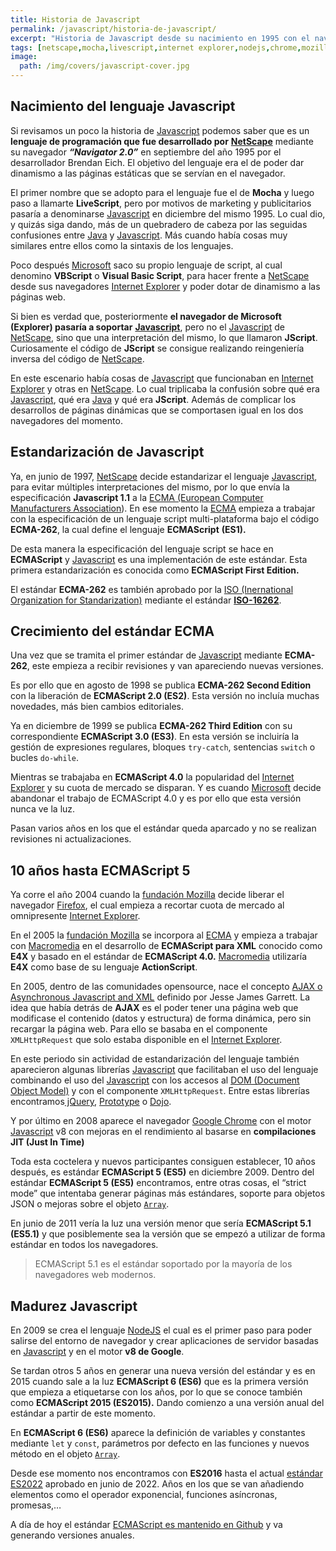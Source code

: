 ```yaml
---
title: Historia de Javascript
permalink: /javascript/historia-de-javascript/
excerpt: "Historia de Javascript desde su nacimiento en 1995 con el navegador Netscape, pasando por la evolución del estándar ECMA-262 hasta nuestros días."
tags: [netscape,mocha,livescript,internet explorer,nodejs,chrome,mozilla,ecma,ecmascript,ecma-262]
image:
  path: /img/covers/javascript-cover.jpg
---
```


## Nacimiento del lenguaje Javascript


Si revisamos un poco la historia de [Javascript](https://www.manualweb.net/javascript) podemos saber que es un **lenguaje de programación que fue desarrollado por** [**NetScape**](http://) mediante su navegador _**“Navigator 2.0”**_ en septiembre del año 1995 por el desarrollador Brendan Eich. El objetivo del lenguaje era el de poder dar dinamismo a las páginas estáticas que se servían en el navegador.


El primer nombre que se adopto para el lenguaje fue el de **Mocha** y luego paso a llamarte **LiveScript**, pero por motivos de marketing y publicitarios pasaría a denominarse [Javascript](https://www.manualweb.net/javascript) en diciembre del mismo 1995. Lo cual dio, y quizás siga dando, más de un quebradero de cabeza por las seguidas confusiones entre [Java](https://www.manualweb.net/java/) y [Javascript](https://www.manualweb.net/javascript). Más cuando había cosas muy similares entre ellos como la sintaxis de los lenguajes.


Poco después [Microsoft](https://www.microsoft.com) saco su propio lenguaje de script, al cual denomino **VBScript** o **Visual Basic Script**, para hacer frente a [NetScape](https://es.wikipedia.org/wiki/Netscape_Navigator) desde sus navegadores [Internet Explorer](https://www.microsoft.com/es-es/download/internet-explorer.aspx) y poder dotar de dinamismo a las páginas web.


Si bien es verdad que, posteriormente **el navegador de Microsoft (Explorer) pasaría a soportar** [**Javascript**](https://www.manualweb.net/javascript), pero no el [Javascript](https://www.manualweb.net/javascript) de [NetScape](https://es.wikipedia.org/wiki/Netscape_Navigator), sino que una interpretación del mismo, lo que llamaron **JScript**. Curiosamente el código de **JScript** se consigue realizando reingeniería inversa del código de [NetScape](https://es.wikipedia.org/wiki/Netscape_Navigator).


En este escenario había cosas de [Javascript](https://www.manualweb.net/javascript) que funcionaban en [Internet Explorer](https://www.microsoft.com/es-es/download/internet-explorer.aspx) y otras en [NetScape](https://es.wikipedia.org/wiki/Netscape_Navigator). Lo cual triplicaba la confusión sobre qué era [Javascript](https://www.manualweb.net/javascript), qué era [Java](https://www.manualweb.net/java/) y qué era **JScript**. Además de complicar los desarrollos de páginas dinámicas que se comportasen igual en los dos navegadores del momento.


## Estandarización de Javascript


Ya, en junio de 1997, [NetScape](https://es.wikipedia.org/wiki/Netscape_Navigator) decide estandarizar el lenguaje [Javascript](https://www.manualweb.net/javascript), para evitar múltiples interpretaciones del mismo, por lo que envía la especificación **Javascript 1.1** a la [ECMA (European Computer Manufacturers Association](https://www.ecma-international.org/)). En ese momento la [ECMA](https://www.ecma-international.org/) empieza a trabajar con la especificación de un lenguaje script multi-plataforma bajo el código **ECMA-262**, la cual define el lenguaje **ECMAScript** **(ES1).**


De esta manera la especificación del lenguaje script se hace en **ECMAScript** y [Javascript](https://www.manualweb.net/javascript) es una implementación de este estándar. Esta primera estandarización es conocida como **ECMAScript First Edition.**


El estándar **ECMA-262** es también aprobado por la [ISO (Inernational Organization for Standarization)](https://www.iso.org) mediante el estándar [**ISO-16262**](https://www.iso.org/standard/55755.html).


## Crecimiento del estándar ECMA


Una vez que se tramita el primer estándar de [Javascript](https://www.manualweb.net/javascript) mediante **ECMA-262**, este empieza a recibir revisiones y van apareciendo nuevas versiones.


Es por ello que en agosto de 1998 se publica **ECMA-262 Second Edition** con la liberación de **ECMAScript 2.0 (ES2)**. Esta versión no incluía muchas novedades, más bien cambios editoriales.


Ya en diciembre de 1999 se publica **ECMA-262 Third Edition** con su correspondiente **ECMAScript 3.0 (ES3)**. En esta versión se incluiría la gestión de expresiones regulares, bloques `try-catch`, sentencias `switch` o bucles `do-while`.


Mientras se trabajaba en **ECMAScript 4.0** la popularidad del [Internet Explorer](https://www.microsoft.com/es-es/download/internet-explorer.aspx) y su cuota de mercado se disparan. Y es cuando [Microsoft](https://www.microsoft.com) decide abandonar el trabajo de ECMAScript 4.0 y es por ello que esta versión nunca ve la luz.


Pasan varios años en los que el estándar queda aparcado y no se realizan revisiones ni actualizaciones.


## 10 años hasta ECMAScript 5


Ya corre el año 2004 cuando la [fundación Mozilla](https://www.mozilla.org/) decide liberar el navegador [Firefox](https://www.ayudaenlaweb.com/navegadores/que-es-firefox/), el cual empieza a recortar cuota de mercado al omnipresente [Internet Explorer](https://www.ayudaenlaweb.com/navegadores/que-es-internet-explorer/). 


En el 2005 la [fundación Mozilla](https://www.mozilla.org/) se incorpora al [ECMA](https://www.ecma-international.org/) y empieza a trabajar con [Macromedia](https://es.wikipedia.org/wiki/Macromedia) en el desarrollo de **ECMAScript para XML** conocido como **E4X** y basado en el estándar de **ECMAScript 4.0.** [Macromedia](https://es.wikipedia.org/wiki/Macromedia)  utilizaría **E4X** como base de su lenguaje **ActionScript**.


En 2005, dentro de las comunidades opensource, nace el concepto [AJAX o Asynchronous Javascript and XML](https://lineadecodigo.com/categoria/ajax/) definido por Jesse James Garrett. La idea que había detrás de **AJAX** es el poder tener una página web que modificase el contenido (datos y estructura) de forma dinámica, pero sin recargar la página web. Para ello se basaba en el componente `XMLHttpRequest` que solo estaba disponible en el [Internet Explorer](https://www.ayudaenlaweb.com/navegadores/que-es-internet-explorer/).


En este periodo sin actividad de estandarización del lenguaje también aparecieron algunas librerías [Javascript](https://www.manualweb.net/javascript) que facilitaban el uso del lenguaje combinando el uso del [Javascript](https://www.manualweb.net/javascript) con los accesos al [DOM (Document Object Model)](https://www.manualweb.net/dom/) y con el componente `XMLHttpRequest`. Entre estas librerías encontramos[ jQuery](https://lineadecodigo.com/categoria/jquery/), [Prototype](https://lineadecodigo.com/categoria/prototype/) o [Dojo](https://lineadecodigo.com/categoria/dojo/).


Y por último en 2008 aparece el navegador [Google Chrome](https://www.ayudaenlaweb.com/navegadores/que-es-google-chrome/) con el motor [Javascript](https://www.manualweb.net/javascript) v8 con mejoras en el rendimiento al basarse en **compilaciones JIT (Just In Time)**


Toda esta coctelera y nuevos participantes consiguen establecer, 10 años después, es estándar **ECMAScript 5 (ES5)** en diciembre 2009. Dentro del estándar **ECMAScript 5 (ES5)** encontramos, entre otras cosas, el “strict mode” que intentaba generar páginas más estándares, soporte para objetos JSON o mejoras sobre el objeto [`Array`](https://w3api.com/Javascript/Array/).


En junio de 2011 vería la luz una versión menor que sería **ECMAScript 5.1 (ES5.1)** y que posiblemente sea la versión que se empezó a utilizar de forma estándar en todos los navegadores.


> ECMAScript 5.1 es el estándar soportado por la mayoría de los navegadores web modernos.


## Madurez Javascript


En 2009 se crea el lenguaje [NodeJS](https://lineadecodigo.com/categoria/nodejs/) el cual es el primer paso para poder salirse del entorno de navegador y crear aplicaciones de servidor basadas en [Javascript](https://www.manualweb.net/javascript) y en el motor **v8 de Google**.


Se tardan otros 5 años en generar una nueva versión del estándar y es en 2015 cuando sale a la luz **ECMAScript 6 (ES6)** que es la primera versión que empieza a etiquetarse con los años, por lo que se conoce también como **ECMAScript 2015 (ES2015).** Dando comienzo a una versión anual del estándar a partir de este momento.


En **ECMAScript 6 (ES6)** aparece la definición de variables y constantes mediante `let` y `const`, parámetros por defecto en las funciones y nuevos método en el objeto [`Array`](https://w3api.com/Javascript/Array/).


Desde ese momento nos encontramos con **ES2016** hasta el actual [estándar ES2022](https://github.com/tc39/ecma262/releases/tag/es2022) aprobado en junio de 2022. Años en los que se van añadiendo elementos como el operador exponencial, funciones asíncronas, promesas,…


A día de hoy el estándar [ECMAScript es mantenido en Github](https://github.com/tc39/ecma262) y va generando versiones anuales.

